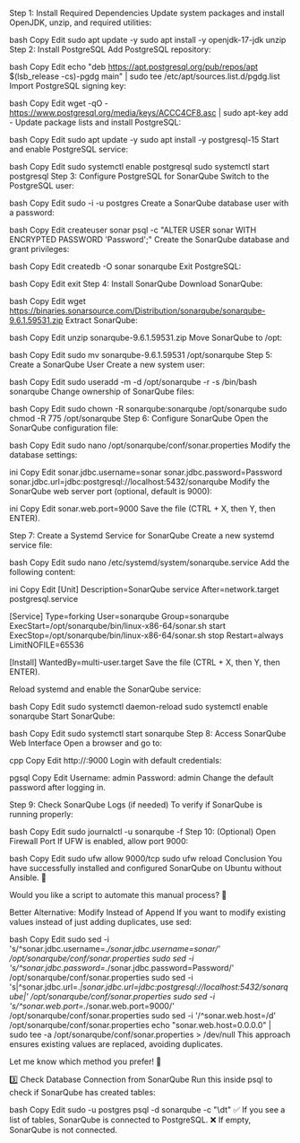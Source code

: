 Step 1: Install Required Dependencies
Update system packages and install OpenJDK, unzip, and required utilities:

bash
Copy
Edit
sudo apt update -y
sudo apt install -y openjdk-17-jdk unzip
Step 2: Install PostgreSQL
Add PostgreSQL repository:

bash
Copy
Edit
echo "deb https://apt.postgresql.org/pub/repos/apt $(lsb_release -cs)-pgdg main" | sudo tee /etc/apt/sources.list.d/pgdg.list
Import PostgreSQL signing key:

bash
Copy
Edit
wget -qO - https://www.postgresql.org/media/keys/ACCC4CF8.asc | sudo apt-key add -
Update package lists and install PostgreSQL:

bash
Copy
Edit
sudo apt update -y
sudo apt install -y postgresql-15
Start and enable PostgreSQL service:

bash
Copy
Edit
sudo systemctl enable postgresql
sudo systemctl start postgresql
Step 3: Configure PostgreSQL for SonarQube
Switch to the PostgreSQL user:

bash
Copy
Edit
sudo -i -u postgres
Create a SonarQube database user with a password:

bash
Copy
Edit
createuser sonar
psql -c "ALTER USER sonar WITH ENCRYPTED PASSWORD 'Password';"
Create the SonarQube database and grant privileges:

bash
Copy
Edit
createdb -O sonar sonarqube
Exit PostgreSQL:

bash
Copy
Edit
exit
Step 4: Install SonarQube
Download SonarQube:

bash
Copy
Edit
wget https://binaries.sonarsource.com/Distribution/sonarqube/sonarqube-9.6.1.59531.zip
Extract SonarQube:

bash
Copy
Edit
unzip sonarqube-9.6.1.59531.zip
Move SonarQube to /opt:

bash
Copy
Edit
sudo mv sonarqube-9.6.1.59531 /opt/sonarqube
Step 5: Create a SonarQube User
Create a new system user:

bash
Copy
Edit
sudo useradd -m -d /opt/sonarqube -r -s /bin/bash sonarqube
Change ownership of SonarQube files:

bash
Copy
Edit
sudo chown -R sonarqube:sonarqube /opt/sonarqube
sudo chmod -R 775 /opt/sonarqube
Step 6: Configure SonarQube
Open the SonarQube configuration file:

bash
Copy
Edit
sudo nano /opt/sonarqube/conf/sonar.properties
Modify the database settings:

ini
Copy
Edit
sonar.jdbc.username=sonar
sonar.jdbc.password=Password
sonar.jdbc.url=jdbc:postgresql://localhost:5432/sonarqube
Modify the SonarQube web server port (optional, default is 9000):

ini
Copy
Edit
sonar.web.port=9000
Save the file (CTRL + X, then Y, then ENTER).

Step 7: Create a Systemd Service for SonarQube
Create a new systemd service file:

bash
Copy
Edit
sudo nano /etc/systemd/system/sonarqube.service
Add the following content:

ini
Copy
Edit
[Unit]
Description=SonarQube service
After=network.target postgresql.service

[Service]
Type=forking
User=sonarqube
Group=sonarqube
ExecStart=/opt/sonarqube/bin/linux-x86-64/sonar.sh start
ExecStop=/opt/sonarqube/bin/linux-x86-64/sonar.sh stop
Restart=always
LimitNOFILE=65536

[Install]
WantedBy=multi-user.target
Save the file (CTRL + X, then Y, then ENTER).

Reload systemd and enable the SonarQube service:

bash
Copy
Edit
sudo systemctl daemon-reload
sudo systemctl enable sonarqube
Start SonarQube:

bash
Copy
Edit
sudo systemctl start sonarqube
Step 8: Access SonarQube Web Interface
Open a browser and go to:

cpp
Copy
Edit
http://<your-server-ip>:9000
Login with default credentials:

pgsql
Copy
Edit
Username: admin
Password: admin
Change the default password after logging in.

Step 9: Check SonarQube Logs (if needed)
To verify if SonarQube is running properly:

bash
Copy
Edit
sudo journalctl -u sonarqube -f
Step 10: (Optional) Open Firewall Port
If UFW is enabled, allow port 9000:

bash
Copy
Edit
sudo ufw allow 9000/tcp
sudo ufw reload
Conclusion
You have successfully installed and configured SonarQube on Ubuntu without Ansible. 🎉

Would you like a script to automate this manual process? 🚀



Better Alternative: Modify Instead of Append
If you want to modify existing values instead of just adding duplicates, use sed:

bash
Copy
Edit
sudo sed -i 's/^sonar.jdbc.username=.*/sonar.jdbc.username=sonar/' /opt/sonarqube/conf/sonar.properties
sudo sed -i 's/^sonar.jdbc.password=.*/sonar.jdbc.password=Password/' /opt/sonarqube/conf/sonar.properties
sudo sed -i 's|^sonar.jdbc.url=.*|sonar.jdbc.url=jdbc:postgresql://localhost:5432/sonarqube|' /opt/sonarqube/conf/sonar.properties
sudo sed -i 's/^sonar.web.port=.*/sonar.web.port=9000/' /opt/sonarqube/conf/sonar.properties
sudo sed -i '/^sonar.web.host=/d' /opt/sonarqube/conf/sonar.properties
echo "sonar.web.host=0.0.0.0" | sudo tee -a /opt/sonarqube/conf/sonar.properties > /dev/null
This approach ensures existing values are replaced, avoiding duplicates.

Let me know which method you prefer! 🚀

3️⃣ Check Database Connection from SonarQube
Run this inside psql to check if SonarQube has created tables:

bash
Copy
Edit
sudo -u postgres psql -d sonarqube -c "\dt"
✅ If you see a list of tables, SonarQube is connected to PostgreSQL.
❌ If empty, SonarQube is not connected.
